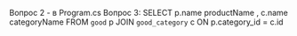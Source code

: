 Вопрос 2 - в Program.cs
Вопрос 3: 
SELECT p.name productName , c.name categoryName
FROM `good` p
JOIN `good_category` c
ON p.category_id = c.id

